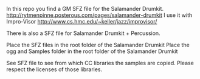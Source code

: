 In this repo you find a GM SFZ file for the Salamander Drumkit. http://rytmenpinne.posterous.com/pages/salamander-drumkit
I use it with Impro-Visor
http://www.cs.hmc.edu/~keller/jazz/improvisor/


There is also a SFZ file for Salamander Drumkit + Percussion. 

Place the SFZ files in the root folder of the Salamander Drumkit
Place the ogg and Samples folder in the root folder of the Salamander Drumkit

See SFZ file to see from which CC libraries the samples are copied. Please respect the licenses of those libraries.